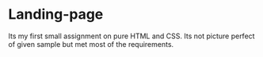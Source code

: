 # Landing-page
Its my first small assignment on pure HTML and CSS. Its not picture perfect of given sample but met most of the requirements.